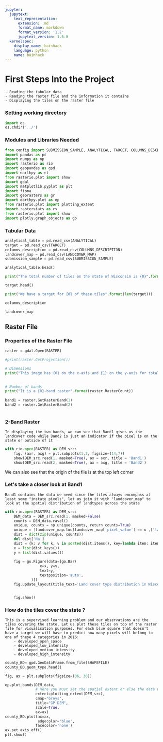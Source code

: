 ```yaml
---
jupyter:
  jupytext:
    text_representation:
      extension: .md
      format_name: markdown
      format_version: '1.2'
      jupytext_version: 1.6.0
  kernelspec:
    display_name: bainhack
    language: python
    name: bainhack
---
```


# First Steps Into the Project
    - Reading the tabular data
    - Reading the raster file and the information it contains
    - Displaying the tiles on the raster file 


### Setting working directory

```python
import os
os.chdir('../')
```

### Modules and Libraries Needed

```python
from config import SUBMISSION_SAMPLE, ANALYTICAL, TARGET, COLUMNS_DESCRIPTION, LANDCOVER_MAP, RASTER, SHAPEFILE
import pandas as pd
import numpy as np
import rasterio as rio
import geopandas as gpd
import earthpy as et
from rasterio.plot import show
import gdal
import matplotlib.pyplot as plt
import fiona
import georasters as gr
import earthpy.plot as ep
from rasterio.plot import plotting_extent
import rasterstats as rs
from rasterio.plot import show
import plotly.graph_objects as go
```

### Tabular Data

```python
analytical_table = pd.read_csv(ANALYTICAL)
target = pd.read_csv(TARGET)
columns_description = pd.read_csv(COLUMNS_DESCRIPTION)
landcover_map = pd.read_csv(LANDCOVER_MAP)
submission_sample = pd.read_csv(SUBMISSION_SAMPLE)
```

```python
analytical_table.head()
```

```python
print("The total number of tiles on the state of Wisconsin is {0}".format(len(analytical_table)))
```

```python
target.head()
```

```python
print("We have a target for {0} of these tiles".format(len(target)))
```

```python
columns_description
```

```python
landcover_map
```

## Raster File


### Properties of the Raster File

```python
raster = gdal.Open(RASTER)

#print(raster.GetProjection())

# Dimensions
print("This image has {0} on the x-axis and {1} on the y-axis for total image resolutio of {2}p".format(raster.RasterXSize,
                                                                                                         raster.RasterYSize,
                                                                                                         raster.RasterYSize*raster.RasterYSize))
# Number of bands
print("It is a {0}-band raster".format(raster.RasterCount))
      
band1 = raster.GetRasterBand(1)
band2 = raster.GetRasterBand(2)
   
```

### 2-Band Raster 
    In displaying the two bands, we can see that Band1 gives us the landcover code while Band2 is just an indicator if the pixel is on the state or outside of it

```python
with rio.open(RASTER) as DEM_src:
    fig, (axr, axg) = plt.subplots(1,2, figsize=(14,7))
    show(DEM_src.read(1, masked=True), ax = axr, title = 'Band1')
    show(DEM_src.read(2, masked=True), ax = axg, title = 'Band2')
```

We can also see that the origin of the file is at the top left corner


### Let's take a closer look at Band1
    Band1 contains the data we need since the tiles always encompass at least some "instate pixels", let us join it with "landcover_map" to look at the spatial distribution of landtypes across the state

```python
with rio.open(RASTER) as DEM_src:
    DEM_data = DEM_src.read(1, masked=False)
    counts = DEM_data.ravel()
    unique, counts = np.unique(counts, return_counts=True)
    unique = [landcover_map.loc[landcover_map['pixel_value'] == u ,['land_cover_name']].values[0][0] if u != 0 else "Na" for u in unique]
    dist = dict(zip(unique, counts))
    del dist['Na']
    dist = {k: v for k, v in sorted(dist.items(), key=lambda item: item[1], reverse=True)}
    x = list(dist.keys())
    y = list(dist.values())
    
    fig = go.Figure(data=[go.Bar(
                x=x, y=y,
                text=y,
                textposition='auto',
            )])
    fig.update_layout(title_text='Land cover type distribution in Wisconsin in 2001')


    fig.show()

```

### How do the tiles cover the state ?
    This is a supervised learning problem and our observations are the tiles covering the state. Let us plot these tiles on top of the raster file for visualisation purposes. For each blue square that doesn't have a target we will have to predict how many pixels will belong to one of these 4 categories in 2016:
        - developed_open_space
        - developed_low_intensity
        - developed_medium_intensity
        - developed_high_intensity

```python
county_BD= gpd.GeoDataFrame.from_file(SHAPEFILE)
county_BD.geom_type.head()

fig, ax = plt.subplots(figsize=(36, 36))

ep.plot_bands(DEM_data,
              # Here you must set the spatial extent or else the data will not line up with your geopandas layer
              extent=plotting_extent(DEM_src),
              cmap='Greys',
              title="GP DEM",
              scale=True,
              ax=ax)
county_BD.plot(ax=ax,
               edgecolor='blue',
              facecolor='none')
ax.set_axis_off()
plt.show()
```

